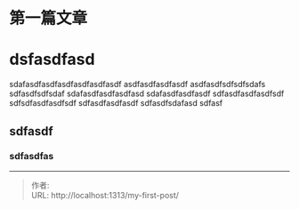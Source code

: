 # 第一篇文章



# dsfasdfasd 

sdafasdfasdfasdfasdfasdfasdf
asdfasdfasdfasdf
asdfasdfsdfsdfsdafs
sdfasdfsdfsdaf
sdafasdfasdfasdfasd
sdafasdfasdfasdf
sdfasdfasdfasdfsdf
sdfsdfasdfasdfsdf
sdfasdfasdfasdf
sdfasdfsdafasd
sdfasf


## sdfasdf 

### sdfasdfas

---

> 作者:   
> URL: http://localhost:1313/my-first-post/  


